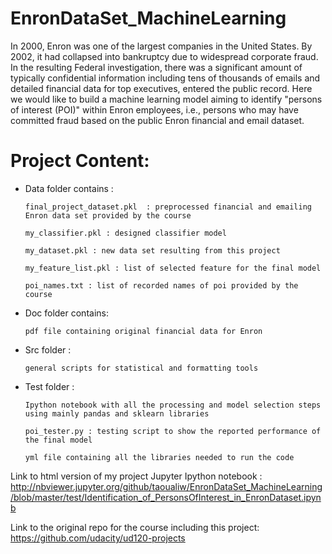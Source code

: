 # EnronDataSet_MachineLearning
In 2000, Enron was one of the largest companies in the United States. By 2002, it had collapsed into bankruptcy due to widespread corporate fraud. In the resulting Federal investigation, there was a significant amount of typically confidential information including tens of thousands of emails and detailed financial data for top executives, entered the public record.  Here we would like to build a machine learning model aiming to identify "persons of interest (POI)" within Enron employees, i.e., persons who may have committed fraud based on the public Enron financial and email dataset.

# Project Content:

- Data folder contains :

      final_project_dataset.pkl  : preprocessed financial and emailing Enron data set provided by the course 
      
      my_classifier.pkl : designed classifier model
      
      my_dataset.pkl : new data set resulting from this project 
      
      my_feature_list.pkl : list of selected feature for the final model
      
      poi_names.txt : list of recorded names of poi provided by the course 
      
- Doc folder contains:

      pdf file containing original financial data for Enron
      
- Src folder :

      general scripts for statistical and formatting tools
      
- Test folder :

      Ipython notebook with all the processing and model selection steps using mainly pandas and sklearn libraries
      
      poi_tester.py : testing script to show the reported performance of the final model
      
      yml file containing all the libraries needed to run the code

Link to html version of my project Jupyter Ipython notebook : http://nbviewer.jupyter.org/github/taoualiw/EnronDataSet_MachineLearning/blob/master/test/Identification_of_PersonsOfInterest_in_EnronDataset.ipynb

Link to the original repo for the course including this project:
https://github.com/udacity/ud120-projects


